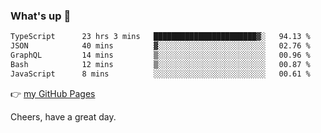 ### What's up 👋

<!--START_SECTION:waka-->

```txt
TypeScript      23 hrs 3 mins   ███████████████████████▓░   94.13 %
JSON            40 mins         ▓░░░░░░░░░░░░░░░░░░░░░░░░   02.76 %
GraphQL         14 mins         ▒░░░░░░░░░░░░░░░░░░░░░░░░   00.96 %
Bash            12 mins         ▒░░░░░░░░░░░░░░░░░░░░░░░░   00.87 %
JavaScript      8 mins          ░░░░░░░░░░░░░░░░░░░░░░░░░   00.61 %
```

<!--END_SECTION:waka-->

👉 [my GitHub Pages](https://ykzhukian.github.io)

Cheers, have a great day.

